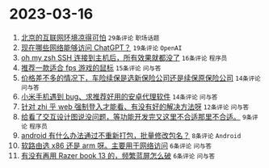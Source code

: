 # 2023-03-16

1. [北京的互联网环境凉得可怕](https://www.v2ex.com/t/924408) `29条评论` `职场话题`
1. [现在哪些网络能够访问 ChatGPT？](https://www.v2ex.com/t/924389) `19条评论` `OpenAI`
1. [oh my zsh SSH 连接到主机后，所有效果就都没了](https://www.v2ex.com/t/924410) `16条评论` `程序员`
1. [推荐一款适合 fps 游戏的鼠标](https://www.v2ex.com/t/924392) `15条评论` `问与答`
1. [价格差不多的情况下，车险续保是选新保险公司还是续保原保险公司](https://www.v2ex.com/t/924407) `14条评论` `问与答`
1. [小米手机遇到 bug、求推荐好用的安卓代理软件](https://www.v2ex.com/t/924399) `14条评论` `问与答`
1. [针对 zhi 乎 web 强制登入才能看、有没有好的解决方法呀](https://www.v2ex.com/t/924395) `12条评论` `问与答`
1. [给看了交互设计图说没问题，等功能开发完又这里不合适那里不合适。](https://www.v2ex.com/t/924422) `9条评论` `程序员`
1. [android 有什么办法通过不重新打包，批量修改包名？](https://www.v2ex.com/t/924400) `8条评论` `Android`
1. [软路由选 x86 还是 arm 呀。主要用于网络访问](https://www.v2ex.com/t/924417) `6条评论` `问与答`
1. [有没有再用 Razer book 13 的，频繁蓝屏怎么破](https://www.v2ex.com/t/924390) `6条评论` `问与答`

